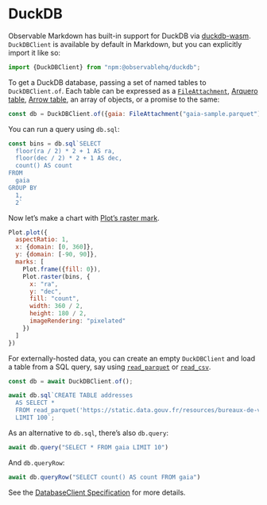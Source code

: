 # DuckDB

Observable Markdown has built-in support for DuckDB via [duckdb-wasm](https://github.com/duckdb/duckdb-wasm).  `DuckDBClient` is available by default in Markdown, but you can explicitly import it like so:

```js echo
import {DuckDBClient} from "npm:@observablehq/duckdb";
```

To get a DuckDB database, passing a set of named tables to `DuckDBClient.of`. Each table can be expressed as a [`FileAttachment`](../javascript/files), [Arquero table](./arquero), [Arrow table](./arrow), an array of objects, or a promise to the same:

```js echo
const db = DuckDBClient.of({gaia: FileAttachment("gaia-sample.parquet")});
```

You can run a query using `db.sql`:

```js echo
const bins = db.sql`SELECT
  floor(ra / 2) * 2 + 1 AS ra,
  floor(dec / 2) * 2 + 1 AS dec,
  count() AS count
FROM
  gaia
GROUP BY
  1,
  2`
```

Now let’s make a chart with [Plot’s raster mark](https://observablehq.com/plot/marks/raster).

```js echo
Plot.plot({
  aspectRatio: 1,
  x: {domain: [0, 360]},
  y: {domain: [-90, 90]},
  marks: [
    Plot.frame({fill: 0}),
    Plot.raster(bins, {
      x: "ra",
      y: "dec",
      fill: "count",
      width: 360 / 2,
      height: 180 / 2,
      imageRendering: "pixelated"
    })
  ]
})
```

For externally-hosted data, you can create an empty `DuckDBClient` and load a table from a SQL query, say using [`read_parquet`](https://duckdb.org/docs/guides/import/parquet_import) or [`read_csv`](https://duckdb.org/docs/guides/import/csv_import).

```js run=false
const db = await DuckDBClient.of();

await db.sql`CREATE TABLE addresses
  AS SELECT *
  FROM read_parquet('https://static.data.gouv.fr/resources/bureaux-de-vote-et-adresses-de-leurs-electeurs/20230626-135723/table-adresses-reu.parquet')
  LIMIT 100`;
```

As an alternative to `db.sql`, there’s also `db.query`:

```js echo
await db.query("SELECT * FROM gaia LIMIT 10")
```

And `db.queryRow`:

```js echo
await db.queryRow("SELECT count() AS count FROM gaia")
```

See the [DatabaseClient Specification](https://observablehq.com/@observablehq/database-client-specification) for more details.
